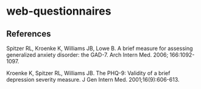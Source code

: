 # web-questionnaires

## References

Spitzer RL, Kroenke K, Williams JB, Lowe B. A brief measure for assessing generalized anxiety disorder: the GAD-7. Arch Intern Med. 2006; 166:1092-1097.

Kroenke K, Spitzer RL, Williams JB. The PHQ-9: Validity of a brief depression severity measure. J Gen Intern Med. 2001;16(9):606-613.
